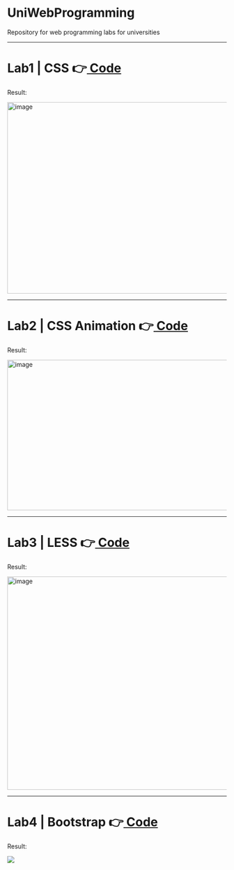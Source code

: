 # UniWebProgramming
Repository for web programming labs for universities

<hr>
<h1>Lab1 | CSS 👉<a href="https://github.com/ttyomma/UniWebProgramming/tree/main/Lab1"> Code </a></h1></h1>
<p>Result:</p>
<img width="1256" height="439" alt="image" src="https://github.com/user-attachments/assets/961b0afc-411c-4306-ba2b-3787f24a628a" />

<hr>
<h1>Lab2 | CSS Animation 👉<a href="https://github.com/ttyomma/UniWebProgramming/tree/main/Lab2"> Code </a></h1></h1>
<p>Result:</p>
<img width="922" height="345" alt="image" src="https://github.com/user-attachments/assets/97193324-dd32-411a-9027-518871ad2d02" />

<hr>
<h1>Lab3 | LESS 👉<a href="https://github.com/ttyomma/UniWebProgramming/tree/main/Lab3"> Code </a></h1>
<p>Result:</p>
<img width="1274" height="489" alt="image" src="https://github.com/user-attachments/assets/67ac335b-af4a-4931-b3d1-67154e413f6f" />

<hr>
<h1>Lab4 | Bootstrap 👉<a href="https://github.com/ttyomma/UniWebProgramming/tree/main/Lab4"> Code </a></h1>
<p>Result:</p>
<img src="https://github.com/user-attachments/assets/57be0fed-f506-4f2c-b2c9-62470921ae7c">
